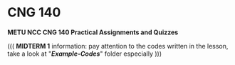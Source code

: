 # CNG 140

**METU NCC CNG 140 Practical Assignments and Quizzes**

((( **MIDTERM 1** information: pay attention to the codes written in the lesson, take a look at "***Example-Codes***" folder especially )))
